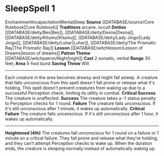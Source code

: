 ﻿---
actions: '[two-actions]'
area: 5-foot burst
component:
- Somatic
- Verbal
deity:
- '[[DATABASE/deity/Bes|Bes]]'
- '[[DATABASE/deity/Desna|Desna]]'
- '[[DATABASE/deity/Kitumu|Kitumu]]'
- '[[DATABASE/deity/Lady Jingxi|LadyJingxi]]'
- '[[DATABASE/deity/Luhar|Luhar]]'
- '[[DATABASE/deity/The Prismatic Ray|The Prismatic Ray]]'
heighten: 4th
heighten_level: 1, 4
id: '288'
lesson: '[[DATABASE/witchlesson/Lesson of Dreams|Lesson of Dreams]]'
level: '1'
name: Sleep
patron_theme: '[[DATABASE/witchpatron/Night|Night]]'
range: 30 feet
rarity: Common
saving_throw: Will
school: Enchantment
source: '[[DATABASE/source/Core Rulebook|Core Rulebook]]'
tradition:
- Arcane
- Occult
trait:
- '[[DATABASE/trait/Enchantment|Enchantment]]'
- '[[DATABASE/trait/Incapacitation|Incapacitation]]'
- '[[DATABASE/trait/Mental|Mental]]'
- '[[DATABASE/trait/Sleep|Sleep]]'
type: Spell

---
# Sleep<span class="item-type">Spell 1</span>

<span class="item-trait">Enchantment</span><span class="item-trait">Incapacitation</span><span class="item-trait">Mental</span><span class="item-trait">Sleep</span>
**Source** [[DATABASE/source/Core Rulebook|Core Rulebook]] 
**Traditions** arcane, occult
**Deities** [[DATABASE/deity/Bes|Bes]], [[DATABASE/deity/Desna|Desna]], [[DATABASE/deity/Kitumu|Kitumu]], [[DATABASE/deity/Lady Jingxi|Lady Jingxi]], [[DATABASE/deity/Luhar|Luhar]], [[DATABASE/deity/The Prismatic Ray|The Prismatic Ray]]
**Lesson** [[DATABASE/witchlesson/Lesson of Dreams|lesson of dreams]]
**Patron Theme** [[DATABASE/witchpatron/Night|night]]
**Cast** <span class="action-icon">2</span> somatic, verbal
**Range** 30 feet; **Area** 5-foot burst
**Saving Throw** Will

---
Each creature in the area becomes drowsy and might fall asleep. A creature that falls unconscious from this spell doesn't fall prone or release what it's holding. This spell doesn't prevent creatures from waking up due to a successful Perception check, limiting its utility in combat.
**Critical Success** The creature is unaffected.
**Success** The creature takes a –1 status penalty to Perception checks for 1 round.
**Failure** The creature falls unconscious. If it's still unconscious after 1 minute, it wakes up automatically.
**Critical Failure** The creature falls unconscious. If it's still unconscious after 1 hour, it wakes up automatically.

---
**Heightened (4th)** The creatures fall unconscious for 1 round on a failure or 1 minute on a critical failure. They fall prone and release what they're holding, and they can't attempt Perception checks to wake up. When the duration ends, the creature is sleeping normally instead of automatically waking up.